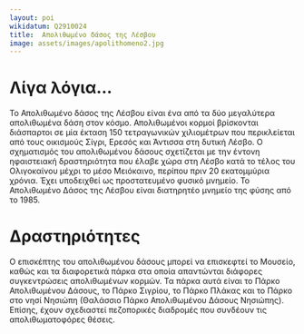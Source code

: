 ```yaml
---
layout: poi
wikidatum: Q2910024
title:  Απολιθωμένο δάσος της Λέσβου
image: assets/images/apolithomeno2.jpg
---
```


# Λίγα λόγια...
Το Απολιθωμένο δάσος της Λέσβου είναι ένα από τα δύο μεγαλύτερα απολιθωμένα δάση στον κόσμο. Απολιθωμένοι κορμοί βρίσκονται διάσπαρτοι σε μία έκταση 150 τετραγωνικών χιλιομέτρων που περικλείεται από τους οικισμούς Σίγρι, Ερεσός και Άντισσα στη δυτική Λέσβο. Ο σχηματισμός του απολιθωμένου δάσους σχετίζεται με την έντονη ηφαιστειακή δραστηριότητα που έλαβε χώρα στη Λέσβο κατά το τέλος του Ολιγοκαίνου μέχρι το μέσο Μειόκαινο, περίπου πριν 20 εκατομμύρια χρόνια. Έχει υποδειχθεί ως προστατευμένο φυσικό μνημείο. Το Απολιθωμένο Δάσος της Λέσβου είναι διατηρητέο μνημείο της φύσης από το 1985.
# Δραστηριότητες
Ο επισκέπτης του απολιθωμένου δάσους μπορεί να επισκεφτεί το Μουσείο, καθώς και τα διαφορετικά πάρκα στα οποία απαντώνται διάφορες συγκεντρώσεις απολιθωμένων κορμών. Τα πάρκα αυτά είναι το Πάρκο Απολιθωμένου Δάσους, το Πάρκο Σιγρίου, το Πάρκο Πλάκας και το Πάρκο στο νησί Νησιώπη (Θαλάσσιο Πάρκο Απολιθωμένου Δάσους Νησιώπης). Επίσης, έχουν σχεδιαστεί πεζοπορικές διαδρομές που συνδέουν τις απολιθωματοφόρες θέσεις.
